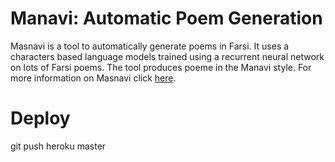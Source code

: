 # Manavi: Automatic Poem Generation
Masnavi is a tool to automatically generate poems in Farsi. It uses a characters based language models trained using a recurrent neural network on lots of Farsi poems. The tool produces poeme in the Manavi style. For more information on Masnavi click [here](https://en.wikipedia.org/wiki/Masnavi). 

# Deploy
git push heroku master
